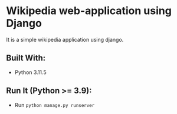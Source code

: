 # Wikipedia web-application using Django

<p>It is a simple wikipedia application using django.</p>

## Built With:
* Python 3.11.5

## Run It (Python >= 3.9):
- Run ```python manage.py runserver```
